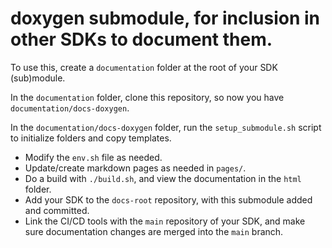 # doxygen submodule, for inclusion in other SDKs to document them.

To use this, create a `documentation` folder at the root of your SDK (sub)module.

In the `documentation` folder, clone this repository, so now you have `documentation/docs-doxygen`.

In the `documentation/docs-doxygen` folder, run the `setup_submodule.sh` script to initialize folders and copy templates.

 - Modify the `env.sh` file as needed.
 - Update/create markdown pages as needed in `pages/`.
 - Do a build with `./build.sh`, and view the documentation in the `html` folder.
 - Add your SDK to the `docs-root` repository, with this submodule added and committed.
 - Link the CI/CD tools with the `main` repository of your SDK, and make sure documentation changes are merged into the `main` branch.



